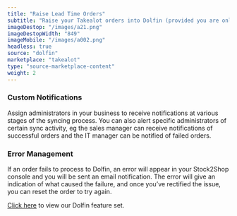 ```yaml
---
title: "Raise Lead Time Orders"
subtitle: "Raise your Takealot orders into Dolfin (provided you are only doing lead time orders)."
imageDestop: "/images/a21.png"
imageDestopWidth: "849"
imageMobile: "/images/a002.png"
headless: true
source: "dolfin"
marketplace: "takealot"
type: "source-marketplace-content"
weight: 2
---
```


### Custom Notifications
Assign administrators in your business to receive notifications at various stages of the syncing process. You can also alert specific administrators of certain sync activity, eg the sales manager can receive notifications of successful orders and the IT manager can be notified of failed orders.

### Error Management
If an order fails to process to Dolfin, an error will appear in your Stock2Shop console and you will be sent an email notification. The error will give an indication of what caused the failure, and once you’ve rectified the issue, you can reset the order to try again.

[Click here](/help/features/dolfin/ "Dolfin Features") to view our Dolfin feature set.